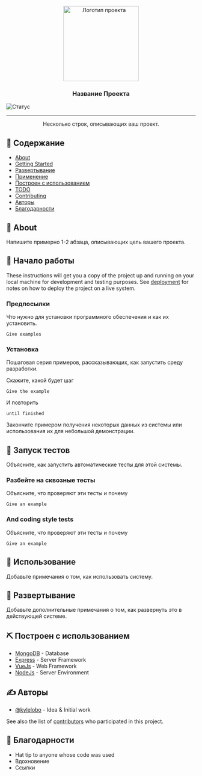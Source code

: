 <p align="center"><a href="" rel="noopener">  </a><img width="200px" height="200px" src="https://i.imgur.com/6wj0hh6.jpg" alt="Логотип проекта"></p>

<h3 align="center">Название Проекта</h3>

<div align="center">
</div>

[]()![Статус](https://img.shields.io/badge/status-active-success.svg)




---

<p align="center">Несколько строк, описывающих ваш проект.<br></p>

## 📝 Содержание

- [About](#about)
- [Getting Started](#getting_started)
- [Развертывание](#deployment)
- [Применение](#usage)
- [Построен с использованием](#built_using)
- [TODO](../TODO.md)
- [Contributing](../CONTRIBUTING.md)
- [Авторы](#authors)
- [Благодарности](#acknowledgement)

## 🧐 About <a name="about"></a>

Напишите примерно 1-2 абзаца, описывающих цель вашего проекта.

## 🏁 Начало работы<a name="getting_started"></a>

These instructions will get you a copy of the project up and running on your local machine for development and testing purposes. See [deployment](#deployment) for notes on how to deploy the project on a live system.

### Предпосылки

Что нужно для установки программного обеспечения и как их установить.

```
Give examples
```

### Установка

Пошаговая серия примеров, рассказывающих, как запустить среду разработки.

Скажите, какой будет шаг

```
Give the example
```

И повторить

```
until finished
```

Закончите примером получения некоторых данных из системы или использования их для небольшой демонстрации.

## 🔧 Запуск тестов<a name="tests"></a>

Объясните, как запустить автоматические тесты для этой системы.

### Разбейте на сквозные тесты

Объясните, что проверяют эти тесты и почему

```
Give an example
```

### And coding style tests

Объясните, что проверяют эти тесты и почему

```
Give an example
```

## 🎈 Использование<a name="usage"></a>

Добавьте примечания о том, как использовать систему.

## 🚀 Развертывание<a name="deployment"></a>

Добавьте дополнительные примечания о том, как развернуть это в действующей системе.

## ⛏️ Построен с использованием<a name="built_using"></a>

- [MongoDB](https://www.mongodb.com/) - Database
- [Express](https://expressjs.com/) - Server Framework
- [VueJs](https://vuejs.org/) - Web Framework
- [NodeJs](https://nodejs.org/en/) - Server Environment

## ✍️ Авторы<a name="authors"></a>

- [@kylelobo](https://github.com/kylelobo) - Idea & Initial work

See also the list of [contributors](https://github.com/kylelobo/The-Documentation-Compendium/contributors) who participated in this project.

## 🎉 Благодарности<a name="acknowledgement"></a>

- Hat tip to anyone whose code was used
- Вдохновение
- Ссылки
